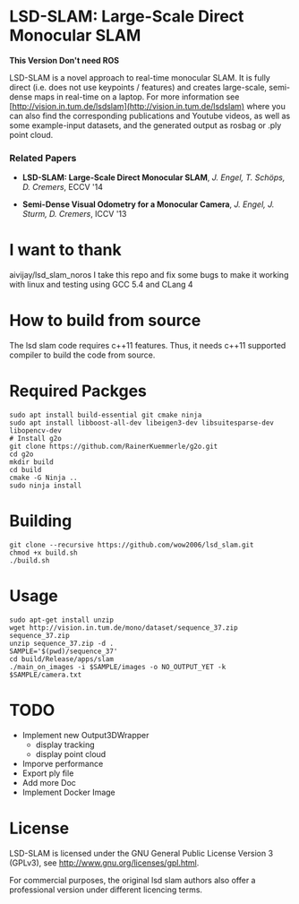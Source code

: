 # LSD-SLAM: Large-Scale Direct Monocular SLAM
**This Version Don't need ROS**

LSD-SLAM is a novel approach to real-time monocular SLAM. It is fully direct (i.e. does not use keypoints / features) and creates large-scale, 
semi-dense maps in real-time on a laptop. For more information see
[http://vision.in.tum.de/lsdslam](http://vision.in.tum.de/lsdslam)
where you can also find the corresponding publications and Youtube videos, as well as some 
example-input datasets, and the generated output as rosbag or .ply point cloud.

### Related Papers

* **LSD-SLAM: Large-Scale Direct Monocular SLAM**, *J. Engel, T. Schöps, D. Cremers*, ECCV '14

* **Semi-Dense Visual Odometry for a Monocular Camera**, *J. Engel, J. Sturm, D. Cremers*, ICCV '13

# I want to thank
aivijay/lsd_slam_noros
I take this repo and fix some bugs to make it working with linux and testing using GCC 5.4 and CLang 4

# How to build from source
The lsd slam code requires c++11 features.
Thus, it needs c++11 supported compiler to build the code from source.

# Required Packges
    sudo apt install build-essential git cmake ninja
    sudo apt install libboost-all-dev libeigen3-dev libsuitesparse-dev libopencv-dev
    # Install g2o
    git clone https://github.com/RainerKuemmerle/g2o.git
    cd g2o
    mkdir build
    cd build
    cmake -G Ninja ..
    sudo ninja install

# Building
    git clone --recursive https://github.com/wow2006/lsd_slam.git
    chmod +x build.sh
    ./build.sh

# Usage
    sudo apt-get install unzip
    wget http://vision.in.tum.de/mono/dataset/sequence_37.zip sequence_37.zip
    unzip sequence_37.zip -d .
    SAMPLE='$(pwd)/sequence_37'
    cd build/Release/apps/slam
    ./main_on_images -i $SAMPLE/images -o NO_OUTPUT_YET -k $SAMPLE/camera.txt

# TODO
- Implement new Output3DWrapper
    - display tracking 
    - display point cloud
- Imporve performance
- Export ply file
- Add more Doc
- Implement Docker Image

# License
LSD-SLAM is licensed under the GNU General Public License Version 3 (GPLv3), see http://www.gnu.org/licenses/gpl.html.

For commercial purposes, the original lsd slam authors also offer a professional version under different licencing terms.
